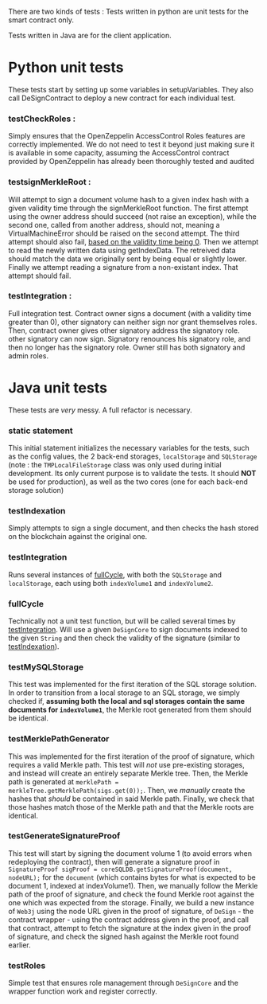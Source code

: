 There are two kinds of tests :
Tests written in python are unit tests for the smart contract only.

Tests written in Java are for the client application.

# Python unit tests

These tests start by setting up some variables in setupVariables.
They also call DeSignContract to deploy a new contract for each individual test.

### testCheckRoles : 
Simply ensures that the OpenZeppelin AccessControl Roles features are correctly implemented. We do not need to test it beyond just making sure it is available in some capacity, assuming the AccessControl contract provided by OpenZeppelin has already been thoroughly tested and audited

### testsignMerkleRoot : 
Will attempt to sign a document volume hash to a given index hash with a given validity time through the signMerkleRoot function.
The first attempt using the owner address should succeed (not raise an exception), while the second one, called from another address, should not, meaning a VirtualMachineError should be raised on the second attempt. The third attempt should also fail, [based on the validity time being 0](https://github.com/guillheu/DeSign/blob/main/design_pattern_decisions.md#guard-check).
Then we attempt to read the newly written data using getIndexData. The retreived data should match the data we originally sent by being equal or slightly lower.
Finally we attempt reading a signature from a non-existant index. That attempt should fail.

### testIntegration :
Full integration test. Contract owner signs a document (with a validity time greater than 0), other signatory can neither sign nor grant themselves roles. Then, contract owner gives other signatory address the signatory role. other signatory can now sign. Signatory renounces his signatory role, and then no longer has the signatory role. Owner still has both signatory and admin roles.



# Java unit tests

These tests are *very* messy. A full refactor is necessary.

### static statement
This initial statement initializes the necessary variables for the tests, such as the config values, the 2 back-end storages, `localStorage` and `SQLStorage` (note : the `TMPLocalFileStorage` class was only used during initial development. Its only current purpose is to validate the tests. It should **NOT** be used for production), as well as the two cores (one for each back-end storage solution)

### testIndexation
Simply attempts to sign a single document, and then checks the hash stored on the blockchain against the original one.

### testIntegration
Runs several instances of [fullCycle](#fullCycle), with both the `SQLStorage` and `localStorage`, each using both `indexVolume1` and `indexVolume2`.

### fullCycle
Technically not a unit test function, but will be called several times by [testIntegration](#testIntegration). Will use a given `DeSignCore` to sign documents indexed to the given `String` and then check the validity of the signature (similar to [testIndexation](#testIndexation)).

### testMySQLStorage
This test was implemented for the first iteration of the SQL storage solution. In order to transition from a local storage to an SQL storage, we simply checked if, **assuming both the local and sql storages contain the same documents for `indexVolume1`**, the Merkle root generated from them should be identical.

### testMerklePathGenerator
This was implemented for the first iteration of the proof of signature, which requires a valid Merkle path. This test will *not* use pre-existing storages, and instead will create an entirely separate Merkle tree. Then, the Merkle path is generated at `merklePath = merkleTree.getMerklePath(sigs.get(0));`. Then, we *manually* create the hashes that *should* be contained in said Merkle path. Finally, we check that those hashes match those of the Merkle path and that the Merkle roots are identical.

### testGenerateSignatureProof
This test will start by signing the document volume 1 (to avoid errors when redeploying the contract), then will generate a signature proof in `SignatureProof sigProof = coreSQLDB.getSignatureProof(document, nodeURL);` for the `document` (which contains bytes for what is expected to be document 1, indexed at indexVolume1). Then, we manually follow the Merkle path of the proof of signature, and check the found Merkle root against the one which was expected from the storage. Finally, we build a new instance of `Web3j` using the node URL given in the proof of signature, of `DeSign` - the contract wrapper - using the contract address given in the proof, and call that contract, attempt to fetch the signature at the index given in the proof of signature, and check the signed hash against the Merkle root found earlier.

### testRoles
Simple test that ensures role management through `DeSignCore` and the wrapper function work and register correctly.